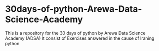 # 30days-of-python-Arewa-Data-Science-Academy
This is a repository for the 30 days of python by Arewa Data Science Academy (ADSA)
It consist of Exercises answered in the cause of lraning python
